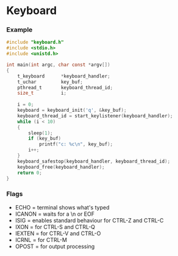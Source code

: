 # Keyboard

### Example

```c
#include "keyboard.h"
#include <stdio.h>
#include <unistd.h>

int main(int argc, char const *argv[])
{
	t_keyboard		*keyboard_handler;
	t_uchar			key_buf;
	pthread_t		keyboard_thread_id;
	size_t			i;
	
	i = 0;
	keyboard = keyboard_init('q', &key_buf);
	keyboard_thread_id = start_keylistener(keyboard_handler);
	while (i < 10)
	{
		sleep(1);
		if (key_buf)
			printf("c: %c\n", key_buf);
		i++;
	}
	keyboard_safestop(keyboard_handler, keyboard_thread_id);
	keyboard_free(keyboard_handler);
	return 0;
}
```

### Flags

- ECHO = terminal shows what's typed
- ICANON = waits for a \n or EOF
- ISIG = enables standard behaviour for CTRL-Z and CTRL-C
- IXON = for CTRL-S and CTRL-Q
- IEXTEN = for CTRL-V and CTRL-O
- ICRNL = for CTRL-M
- OPOST = for output processing